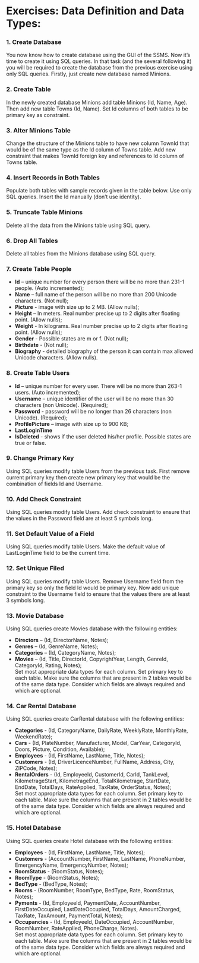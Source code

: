 # Exercises: Data Definition and Data Types:

### 1. Create Database
You now know how to create database using the GUI of the SSMS. Now it’s time to create it using SQL queries. In that task (and the several following it) you will be required to create the database from the previous exercise using only SQL queries. Firstly, just create new database named Minions.

### 2. Create Table
In the newly created database Minions add table Minions (Id, Name, Age). Then add new table Towns (Id, Name). Set Id columns of both tables to be primary key as constraint.

### 3. Alter Minions Table
Change the structure of the Minions table to have new column TownId that would be of the same type as the Id column of Towns table. Add new constraint that makes TownId foreign key and references to Id column of Towns table.

### 4. Insert Records in Both Tables
Populate both tables with sample records given in the table below. Use only SQL queries. Insert the Id manually (don’t use identity).

### 5. Truncate Table Minions
Delete all the data from the Minions table using SQL query.

### 6. Drop All Tables
Delete all tables from the Minions database using SQL query.

### 7. Create Table People
* **Id** – unique number for every person there will be no more than 231-1 people. (Auto incremented);
* **Name** – full name of the person will be no more than 200 Unicode characters. (Not null);
* **Picture** - image with size up to 2 MB. (Allow nulls);
* **Height** – In meters. Real number precise up to 2 digits after floating point. (Allow nulls);
* **Weight** - In kilograms. Real number precise up to 2 digits after floating point. (Allow nulls);
* **Gender** - Possible states are m or f. (Not null);
* **Birthdate** - (Not null);
* **Biography** - detailed biography of the person it can contain max allowed Unicode characters. (Allow nulls).

### 8. Create Table Users
* **Id** – unique number for every user. There will be no more than 263-1 users. (Auto incremented);
* **Username** – unique identifier of the user will be no more than 30 characters (non Unicode). (Required);
* **Password** - password will be no longer than 26 characters (non Unicode). (Required);
* **ProfilePicture** – image with size up to 900 KB;
* **LastLoginTime**
* **IsDeleted** - shows if the user deleted his/her profile. Possible states are true or false.

### 9. Change Primary Key
Using SQL queries modify table Users from the previous task. First remove current primary key then create new primary key that would be the combination of fields Id and Username.

### 10. Add Check Constraint
Using SQL queries modify table Users. Add check constraint to ensure that the values in the Password field are at least 5 symbols long.

### 11. Set Default Value of a Field
Using SQL queries modify table Users. Make the default value of LastLoginTime field to be the current time.

### 12. Set Unique Filed
Using SQL queries modify table Users. Remove Username field from the primary key so only the field Id would be primary key. Now add unique constraint to the Username field to ensure that the values there are at least 3 symbols long.

### 13. Movie Database
Using SQL queries create Movies database with the following entities:
* **Directors** – (Id, DirectorName, Notes);
* **Genres** – (Id, GenreName, Notes);
* **Categories** – (Id, CategoryName, Notes);
* **Movies** – (Id, Title, DirectorId, CopyrightYear, Length, GenreId, CategoryId, Rating, Notes);  
Set most appropriate data types for each column. Set primary key to each table. Make sure the columns that are present in 2 tables would be of the same data type. Consider which fields are always required and which are optional.

### 14. Car Rental Database
Using SQL queries create CarRental database with the following entities:
* **Categories** - (Id, CategoryName, DailyRate, WeeklyRate, MonthlyRate, WeekendRate);
* **Cars** - (Id, PlateNumber, Manufacturer, Model, CarYear, CategoryId, Doors, Picture, Condition, Available);
* **Employees** - (Id, FirstName, LastName, Title, Notes);
* **Customers** - (Id, DriverLicenceNumber, FullName, Address, City, ZIPCode, Notes);
* **RentalOrders** - (Id, EmployeeId, CustomerId, CarId, TankLevel, KilometrageStart, KilometrageEnd, TotalKilometrage, StartDate, EndDate, TotalDays, RateApplied, TaxRate, OrderStatus, Notes);  
Set most appropriate data types for each column. Set primary key to each table. Make sure the columns that are present in 2 tables would be of the same data type. Consider which fields are always required and which are optional.

### 15. Hotel Database
Using SQL queries create Hotel database with the following entities:
* **Employees** - (Id, FirstName, LastName, Title, Notes);
* **Customers** - (AccountNumber, FirstName, LastName, PhoneNumber, EmergencyName, EmergencyNumber, Notes);
* **RoomStatus** - (RoomStatus, Notes);
* **RoomType** - (RoomStatus, Notes);
* **BedType** - (BedType, Notes);
* **Rooms** - (RoomNumber, RoomType, BedType, Rate, RoomStatus, Notes);
* **Pyments** - (Id, EmployeeId, PaymentDate, AccountNumber, FirstDateOccupied, LastDateOccupied, TotalDays, AmountCharged, TaxRate, TaxAmount, PaymentTotal, Notes);
* **Occupancies** - (Id, EmployeeId, DateOccupied, AccountNumber, RoomNumber, RateApplied, PhoneCharge, Notes).  
Set most appropriate data types for each column. Set primary key to each table. Make sure the columns that are present in 2 tables would be of the same data type. Consider which fields are always required and which are optional.